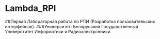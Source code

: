 # Lambda_RPI

##Первая Лабораторная работа по РПИ (Разработка пользовательских интерфейсов).
###Университет: Белорусский Государственный Универститет Информатики и Радиоэлектронники.
